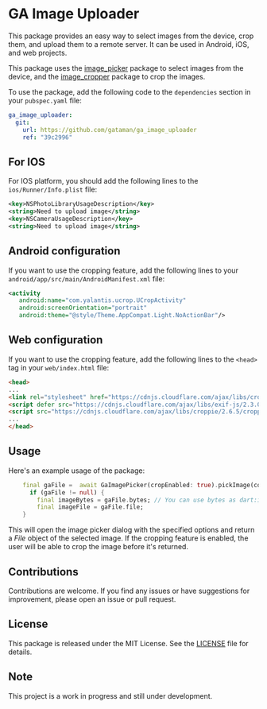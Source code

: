 # GA Image Uploader

This package provides an easy way to select images from the device, crop them, and upload them to a remote server. It can be used in Android, iOS, and web projects.

This package uses the [image_picker](https://pub.dev/packages/image_picker) package to select images from the device, and the [image_cropper](https://pub.dev/packages/image_cropper) package to crop the images.

To use the package, add the following code to the `dependencies` section in your `pubspec.yaml` file:
```yaml
ga_image_uploader:
  git:
    url: https://github.com/gataman/ga_image_uploader
    ref: "39c2996"
```


## For IOS
For IOS platform, you should add the following lines to the `ios/Runner/Info.plist` file:

```xml
<key>NSPhotoLibraryUsageDescription</key>
<string>Need to upload image</string>
<key>NSCameraUsageDescription</key>
<string>Need to upload image</string>
```



## Android configuration
If you want to use the cropping feature, add the following lines to your
`android/app/src/main/AndroidManifest.xml` file:
```xml
<activity
   android:name="com.yalantis.ucrop.UCropActivity"
   android:screenOrientation="portrait"  
   android:theme="@style/Theme.AppCompat.Light.NoActionBar"/>
```

## Web configuration
If you want to use the cropping feature, add the following lines to the `<head>` tag in your `web/index.html` file:

```html
<head>
...
<link rel="stylesheet" href="https://cdnjs.cloudflare.com/ajax/libs/croppie/2.6.5/croppie.css" />
<script defer src="https://cdnjs.cloudflare.com/ajax/libs/exif-js/2.3.0/exif.js"></script>
<script src="https://cdnjs.cloudflare.com/ajax/libs/croppie/2.6.5/croppie.min.js"></script>
...
</head>
```

## Usage
Here's an example usage of the package:

```dart
    final gaFile =  await GaImagePicker(cropEnabled: true).pickImage(context: context);
      if (gaFile != null) {
        final imageBytes = gaFile.bytes; // You can use bytes as dart:io doesn't work in web projects.
        final imageFile = gaFile.file;
    }
```

This will open the image picker dialog with the specified options and return a *File* object of the selected image. If the cropping feature is enabled, the user will be able to crop the image before it's returned.

## Contributions
Contributions are welcome. If you find any issues or have suggestions for improvement, please open an issue or pull request.

## License
This package is released under the MIT License. See the [LICENSE](https://github.com/gataman/ga_image_uploader/blob/main/LICENSE) file for details.

## Note
This project is a work in progress and still under development.

